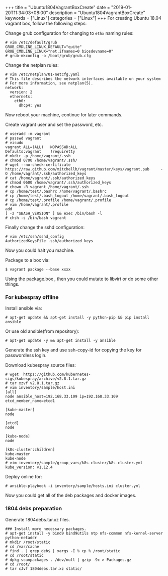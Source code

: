 +++
title = "Ubuntu1804VagrantBoxCreate"
date = "2019-01-20T11:34:03+08:00"
description = "Ubuntu1804VagrantBoxCreate"
keywords = ["Linux"]
categories = ["Linux"]
+++
For creating Ubuntu 18.04 vagrant box, follow the following steps:    

Change grub configuration for changing to `ethx` naming rules:    

```
# vim /etc/default/grub
GRUB_CMDLINE_LINUX_DEFAULT="quite"
GRUB_CMDLINE_LINUX="net.ifnames=0 biosdevname=0"
# grub-mkconfig -o /boot/grub/grub.cfg
```
Change the netplan rules:    

```
# vim /etc/netplan/01-netcfg.yaml 
# This file describes the network interfaces available on your system
# For more information, see netplan(5).
network:
  version: 2
  ethernets:
    eth0:
      dhcp4: yes
```
Now reboot your machine, continue for later commands.   

Create vagrant user and set the password, etc.   

```
# useradd -m vagrant
# passwd vagrant
# visudo
vagrant ALL=(ALL)	NOPASSWD:ALL
Defaults:vagrant	!requiretty
# mkdir -p /home/vagrant/.ssh
# chmod 0700 /home/vagrant/.ssh/
# wget --no-check-certificate     https://raw.github.com/mitchellh/vagrant/master/keys/vagrant.pub     -O /home/vagrant/.ssh/authorized_keys
# cat /home/vagrant/.ssh/authorized_keys 
# chmod 0600 /home/vagrant/.ssh/authorized_keys
# chown -R vagrant /home/vagrant/.ssh
# cp /home/test/.bashrc /home/vagrant/.bashrc 
# cp /home/test/.bash_logout /home/vagrant/.bash_logout
# cp /home/test/.profile /home/vagrant/.profile
# vim /home/vagrant/.profile 
add
[ -z "$BASH_VERSION" ] && exec /bin/bash -l
# chsh -s /bin/bash vagrant
```

Finally change the sshd configuration:    

```
# vim /etc/ssh/sshd_config 
AuthorizedKeysFile .ssh/authorized_keys
```

Now you could halt you machine.   

Package to a box via:     

```
$ vagrant package --base xxxx
```
Using the package.box , then you could mutate to libvirt or do some other
things.     

### For kubespray offline
Install ansible via:    

```
# apt-get update && apt-get install -y python-pip && pip install ansible
``` 
Or use old ansible(from repository):    

```
# apt-get update -y && apt-get install -y ansible
```
Generate the ssh key and use ssh-copy-id for copying the key for passwordless
login.    


Download kubespray source files:     

```
# wget  https://github.com/kubernetes-sigs/kubespray/archive/v2.8.1.tar.gz
# tar xzvf v2.8.1.tar.gz
# vim inventory/sample/host.ini
[all]
node ansible_host=192.168.33.109 ip=192.168.33.109 etcd_member_name=etcd1

[kube-master]
node

[etcd]
node

[kube-node]
node

[k8s-cluster:children]
kube-master
kube-node
# vim inventory/sample/group_vars/k8s-cluster/k8s-cluster.yml
kube_version: v1.12.4
```
Deploy online for:    

```
# ansible-playbook -i inventory/sample/hosts.ini cluster.yml
```
Now you could get all of the deb packages and docker images. 

### 1804 debs preparation
Generate 1804debs.tar.xz files.   

```
### Install more necessary packages. 
# apt-get install -y bind9 bind9utils ntp nfs-common nfs-kernel-server python-netaddr
# mkdir /root/static
# cd /var/cache
# find . | grep deb$ | xargs -I % cp % /root/static
# cd /root/static
# dpkg-scanpackages . /dev/null | gzip -9c > Packages.gz
# cd /root/
# tar cJvf 1804debs.tar.xz static/
```

